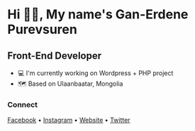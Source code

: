 # Hi 👩‍💻, My name's Gan-Erdene Purevsuren

## Front-End Developer

- 💻 I'm currently working on Wordpress + PHP project
- 🗺 Based on Ulaanbaatar, Mongolia

### **Connect**

[Facebook](https://facebook.com/kazloquinx) • [Instagram](https://instagram.com/k.a.z.l.o) • [Website](https://kazlo.dev/) • [Twitter](https://twitter.com/kazloquinx)

